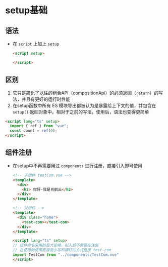 # setup基础

## 语法

+ 在 `script` 上加上 `setup`

  ```html
  <script setup>

  </script>
  ```

## 区别

1. 它只是简化了以往的组合API（compositionApi）的必须返回（`return`）的写法，并且有更好的运行时性能
2. 在setup函数中所有 ES 模块导出都被认为是暴露给上下文的值，并包含在 `setup()` 返回对象中。相对于之前的写法，使用后，语法也变得更简单

  ```html
  <script lang="ts" setup>
    import { ref } from "vue";
    const count = ref(0);
  </script>
  ```

## 组件注册

+ 在setup中不再需要用过 `components` 进行注册，直接引入即可使用

  ```html
  <!-- 子组件 testCom.vue -->
  <template>
    <div>
      <h2> 你好-我是肖鹤云</h2>
    </div>
  </template>
  ```

  ```html
  <!-- 父组件 -->
  <template>
    <div class="home">
      <test-com></test-com>
    </div>
  </template>

  <script lang="ts" setup>
  // 组件命名采用的是大驼峰，引入后不需要在注册
  // 在使用的使用直接是小写和横杠的方式连接 test-com
  import TestCom from "../components/TestCom.vue"
  </script>
  ```
